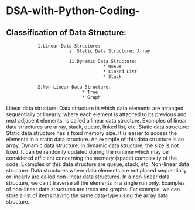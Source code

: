 # DSA-with-Python-Coding-




## Classification of Data Structure:
				1.Linear Data Structure:
							i. Static Data Structure: Array
										
							ii.Dynamic Data Structure: 
										 * Queue
										 * Linked List
										 * Stack

				2.Non-Linear Data Structure:
							     * Tree
							     * Graph











Linear data structure: Data structure in which data elements are arranged sequentially or linearly, where each element is attached to its previous and next adjacent elements, is called a linear data structure. 
Examples of linear data structures are array, stack, queue, linked list, etc.
Static data structure: Static data structure has a fixed memory size. It is easier to access the elements in a static data structure. 
An example of this data structure is an array.
Dynamic data structure: In dynamic data structure, the size is not fixed. It can be randomly updated during the runtime which may be considered efficient concerning the memory (space) complexity of the code. 
Examples of this data structure are queue, stack, etc.
Non-linear data structure: Data structures where data elements are not placed sequentially or linearly are called non-linear data structures. In a non-linear data structure, we can’t traverse all the elements in a single run only. 
Examples of non-linear data structures are trees and graphs.
For example, we can store a list of items having the same data-type using the array data structure.
